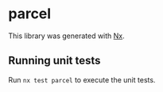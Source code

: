 # parcel

This library was generated with [Nx](https://nx.dev).

## Running unit tests

Run `nx test parcel` to execute the unit tests.
